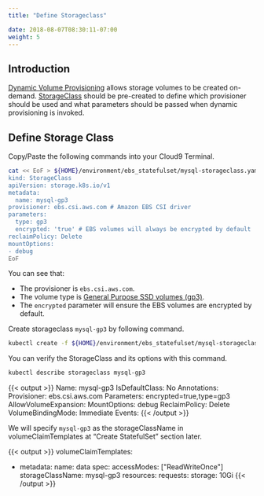 ```yaml
---
title: "Define Storageclass"

date: 2018-08-07T08:30:11-07:00
weight: 5
---
```

## Introduction

[Dynamic Volume Provisioning](https://kubernetes.io/docs/concepts/storage/dynamic-provisioning/) allows storage volumes to be created on-demand. [StorageClass](https://kubernetes.io/docs/concepts/storage/storage-classes/) should be pre-created to define which provisioner should be used and what parameters should be passed when dynamic provisioning is invoked.

## Define Storage Class

Copy/Paste the following commands into your Cloud9 Terminal.

```sh
cat << EoF > ${HOME}/environment/ebs_statefulset/mysql-storageclass.yaml
kind: StorageClass
apiVersion: storage.k8s.io/v1
metadata:
  name: mysql-gp3
provisioner: ebs.csi.aws.com # Amazon EBS CSI driver
parameters:
  type: gp3
  encrypted: 'true' # EBS volumes will always be encrypted by default
reclaimPolicy: Delete
mountOptions:
- debug
EoF
```

You can see that:

* The provisioner is `ebs.csi.aws.com`.
* The volume type is [General Purpose SSD volumes (gp3)](https://docs.aws.amazon.com/AWSEC2/latest/UserGuide/ebs-volume-types.html#EBSVolumeTypes_gp3).
* The `encrypted` parameter will ensure the EBS volumes are encrypted by default.

Create storageclass `mysql-gp3` by following command.

```sh
kubectl create -f ${HOME}/environment/ebs_statefulset/mysql-storageclass.yaml
```

You can verify the StorageClass and its options with this command.

```sh
kubectl describe storageclass mysql-gp3
```

{{< output >}}
Name:                  mysql-gp3
IsDefaultClass:        No
Annotations:           <none>
Provisioner:           ebs.csi.aws.com
Parameters:            encrypted=true,type=gp3
AllowVolumeExpansion:  <unset>
MountOptions:
  debug
ReclaimPolicy:      Delete
VolumeBindingMode:  Immediate
Events:             <none>
{{< /output >}}

We will specify `mysql-gp3` as the storageClassName in volumeClaimTemplates at “Create StatefulSet” section later.

{{< output >}}
volumeClaimTemplates:
  - metadata:
      name: data
    spec:
      accessModes: ["ReadWriteOnce"]
      storageClassName: mysql-gp3
      resources:
        requests:
          storage: 10Gi
{{< /output >}}
